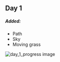 ## Day 1
##### Added:
- Path
- Sky
- Moving grass

![day_1_progress image](https://chr1s.dev/assets/day_1_progress.png)
